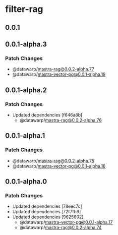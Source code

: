 # filter-rag

## 0.0.1

## 0.0.1-alpha.3

### Patch Changes

- @datawarp/mastra-rag@0.0.2-alpha.77
- @datawarp/mastra-vector-pg@0.0.1-alpha.19

## 0.0.1-alpha.2

### Patch Changes

- Updated dependencies [f646a8b]
  - @datawarp/mastra-rag@0.0.2-alpha.76

## 0.0.1-alpha.1

### Patch Changes

- @datawarp/mastra-rag@0.0.2-alpha.75
- @datawarp/mastra-vector-pg@0.0.1-alpha.18

## 0.0.1-alpha.0

### Patch Changes

- Updated dependencies [78eec7c]
- Updated dependencies [72f7fb9]
- Updated dependencies [9625602]
  - @datawarp/mastra-vector-pg@0.0.1-alpha.17
  - @datawarp/mastra-rag@0.0.2-alpha.74
